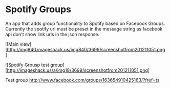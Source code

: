 # Spotify Groups
An app that adds group functionality to Spotify based on Facebook Groups.  Currently the spotify url must
be preset in the message string as facebook api don't show link urls in the json response.

![Main view][http://img840.imageshack.us/img840/3699/screenshotfrom201211051.png]

![Spotify Grousp test group][http://imageshack.us/a/img18/3699/screenshotfrom201211051.png]

Test group http://www.facebook.com/groups/163654910425163/?fref=ts

